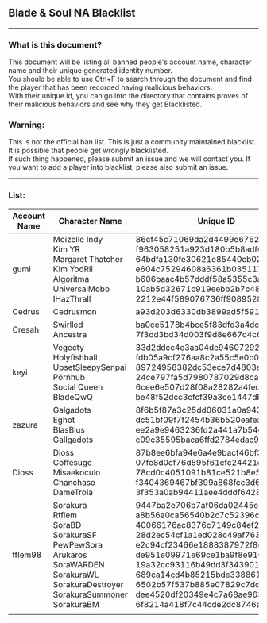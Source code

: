 ## Blade & Soul NA Blacklist
----
### What is this document?
This document will be listing all banned people's account name, character name and their unique generated identity number.  
You should be able to use Ctrl+F to search through the document and find the player that has been recorded having malicious behaviors.  
With their unique id, you can go into the directory that contains proves of their malicious behaviors and see why they get Blacklisted.

### Warning:
This is not the official ban list. This is just a community maintained blacklist. It is possible that people get wrongly blacklisted.  
If such thing happened, please submit an issue and we will contact you.
If you want to add a player into blacklist, please also submit an issue.  

----
### List:
| Account Name  | Character Name  | Unique ID  | Link To Folder
|---            |---              |---         |---
|     gumi      |  Moizelle Indy </br> Kim YR </br> Margaret Thatcher </br> Kim YooRii </br> Algoritma </br> UniversalMobo </br> IHazThrall  |  86cf45c71069da2d4499e6762ae10517 </br> f963058251a923d180b5b8adf06d89e1 </br> 64bdfa130fe30621e85440cb02cabf70 </br> e604c75294608a6361b035117b2cb108 </br> b606baac4b57dddf58a5355c3a220d23 </br> 10ab5d32671c919eebb2b7c483be48ec </br> 2212e44f589076736ff908952843dfe1 | [86cf45](/na/86cf45c71069da2d4499e6762ae10517/) </br> [f96305](/na/f963058251a923d180b5b8adf06d89e1/) </br> [64bdfa](/na/64bdfa130fe30621e85440cb02cabf70/) </br> [e604c7](/na/e604c75294608a6361b035117b2cb108/) </br> [b606ba](/na/b606baac4b57dddf58a5355c3a220d23/) </br> [10ab5d](/na/10ab5d32671c919eebb2b7c483be48ec/) </br> [2212e4](/na/2212e44f589076736ff908952843dfe1/) |
|    Cedrus     |  Cedrusmon   | a93d203d6330db3899ad5f591c2ca454   | [a93d20](/na/a93d203d6330db3899ad5f591c2ca454/)  |
| Cresah | Swirlled </br> Ancestra | ba0ce5178b4bce5f83dfd3a4dc884373 </br> 7f3dd3bd34d003f9d8e667c4c69f24fe | [ba0ce5](/na/ba0ce5178b4bce5f83dfd3a4dc884373/) </br> [7f3dd3](/na/7f3dd3bd34d003f9d8e667c4c69f24fe/) |
| keyi | Vegecty </br> Holyfishball </br> UpsetSleepySenpai </br> Pörnhub </br> Social Queen </br> BladeQwQ | 33d2ddcc4e3aa04de94607292b02b0ad </br> fdb05a9cf276aa8c2a55c5e0b063948e </br> 89724958382dc53ece7d4803ec6fb835 </br> 24ce797fa5d7980787029d8ca6f5a96b </br> 6cee6e507d28f08a28282a4fed2e9a4e </br> be48f52dcc3cfcf39a3ce1447db6b03f | [33d2dd](/na/33d2ddcc4e3aa04de94607292b02b0ad/) </br> [fdb05a](/na/fdb05a9cf276aa8c2a55c5e0b063948e/) </br> [897249](/na/89724958382dc53ece7d4803ec6fb835/) </br> [24ce79](/na/24ce797fa5d7980787029d8ca6f5a96b/) </br> [6cee6e](/na/6cee6e507d28f08a28282a4fed2e9a4e/) </br> [be48f5](/na/be48f52dcc3cfcf39a3ce1447db6b03f/) |
| zazura | Galgadots </br> Eghot </br> BlasBlus </br> Gallgadots | 8f6b5f87a3c25dd06031a0a9436e7ab8 </br> dc51bf09f7f2454b36b520eafea04518 </br> ee2a9e9463236fd2a441a7b54dab5959 </br> c09c35595baca6ffd2784edac9b2a044 | [8f6b5f](/na/8f6b5f87a3c25dd06031a0a9436e7ab8/) </br> [dc51bf](/na/dc51bf09f7f2454b36b520eafea04518/) </br> [ee2a9e](/na/ee2a9e9463236fd2a441a7b54dab5959/) </br> [c09c35](/na/c09c35595baca6ffd2784edac9b2a044/) </br> |
| Dioss | Dioss </br> Coffesuge </br> Misaekoculo </br> Chanchaso </br> DameTrola | 87b8ee6bfa94e6a4e9bacf46bf3439a8 </br> 07fe8d0cf76d895f61efc24421e30280 </br> 78cd0c4051091b81ce521b8e5d2293fc </br> f3404369467bf399a868fcc3d6e8bda5 </br> 3f353a0ab94411aee4dddf64284f1c19 | [87b8ee](/na/87b8ee6bfa94e6a4e9bacf46bf3439a8/) </br> [07fe8d](/na/07fe8d0cf76d895f61efc24421e30280/) </br> [78cd0c](/na/78cd0c4051091b81ce521b8e5d2293fc/) </br> [f34043](/na/f3404369467bf399a868fcc3d6e8bda5/) </br> [3f353a](/na/3f353a0ab94411aee4dddf64284f1c19/) |
| tflem98 | Sorakura </br> Rtflem </br> SoraBD </br> SorakuraSF </br> PewPewSora </br> Arukaros </br> SoraWARDEN </br> SorakuraWL </br> SorakuraDestroyer </br> SorakuraSummoner </br> SorakuraBM | 9447ba2e706b7af06da02445e446dc9c </br> a8b56a0ca56540b2c7c52396cb71f0b2 </br> 40066176ac8376c7149c84ef24a39b0b </br> 28d2ec54cf1a1ed028c49af763d0e67f </br> e2c94cf23466e1888387972f8eb0a664 </br> de951e09971e69ce1ba9f8e916269cd1 </br> 19a32cc93116b49dd3f343901ea6460b </br> 689ca14cd4b85215bde338861eb5fa79 </br> 6502b57f537b885e07829c7dd7ec9ab0 </br> dee4520df20349e4c7a68ae963e63f02 </br> 6f8214a418f7c44cde2dc8746a8db25f | [9447ba](/na/9447ba2e706b7af06da02445e446dc9c/) </br> [a8b56a](/na/a8b56a0ca56540b2c7c52396cb71f0b2/) </br> [400661](/na/40066176ac8376c7149c84ef24a39b0b/) </br> [28d2ec](/na/28d2ec54cf1a1ed028c49af763d0e67f/) </br> [e2c94c](/na/e2c94cf23466e1888387972f8eb0a664/) </br> [de951e](/na/de951e09971e69ce1ba9f8e916269cd1/) </br> [19a32c](/na/19a32cc93116b49dd3f343901ea6460b/) </br> [689ca1](/na/689ca14cd4b85215bde338861eb5fa79/) </br> [6502b5](/na/6502b57f537b885e07829c7dd7ec9ab0/) </br> [dee452](/na/dee4520df20349e4c7a68ae963e63f02/) </br> [6f8214](/na/6f8214a418f7c44cde2dc8746a8db25f/)|
| | | | | |
